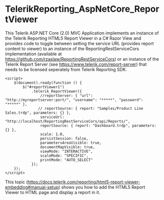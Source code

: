 # TelerikReporting_AspNetCore_ReportViewer


This Telerik ASP.NET Core (2.0) MVC Application implements an instance of the Telerik Reporting HTML5 Report Viewer in a C# Razor View and provides code to toggle between setting the service URL (provides report content to viewer) to an instance of the ReportingRestServiceCors implementation (available at https://github.com/rzaslaw/ReportingRestServiceCors) or an instance of the Telerik Report Server (see https://www.telerik.com/report-server) that needs to be licensed seperately from Telerik Reporting SDK. 

    <script>
        $(document).ready(function () {
            $("#reportViewer1")
                .telerik_ReportViewer({
                    //reportServer: { "url": "http://myreportserver:port/", "username": "*****", "password": "*****" },
                   // reportSource: { report: "Samples/Product Line Sales.trdp", parameters: {} },
                    serviceUrl: "http://localhost/ReportingRestServiceCors/api/Reports/",
                    reportSource: { report: "Dashboard.trdp", parameters: {} },
                    scale: 1.0,
                    persistSession: false,
                    parametersAreaVisible: true,
                    documentMapVisible: true,
                    viewMode: "INTERACTIVE",
                    scaleMode: "SPECIFIC",
                    printMode: "AUTO_SELECT"
                });
        });
    </script> 

This topic (https://docs.telerik.com/reporting/html5-report-viewer-embedding#manual-setup) shows you how to add the HTML5 Report Viewer to HTML page and display a report in it.